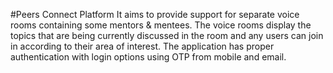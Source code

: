#Peers Connect Platform
It aims to provide support for separate voice rooms containing some mentors & mentees. The voice rooms display the topics that are being currently discussed in the room and any users can join in according to their area of interest. The application has proper authentication with login options using OTP from mobile and email.
